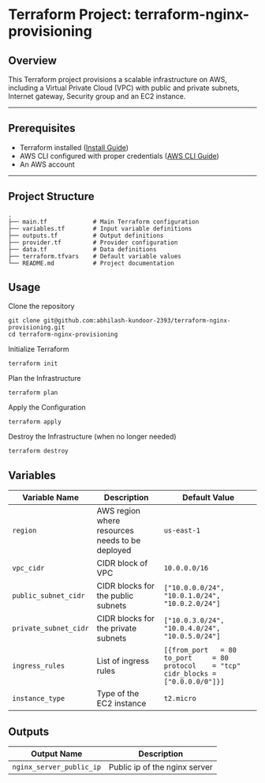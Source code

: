 # Terraform Project: terraform-nginx-provisioning

## Overview
This Terraform project provisions a scalable infrastructure on AWS, including a Virtual Private Cloud (VPC) with public and private subnets, Internet gateway, Security group and an EC2 instance.

---

## Prerequisites
- Terraform installed ([Install Guide](https://www.terraform.io/downloads.html))
- AWS CLI configured with proper credentials ([AWS CLI Guide](https://docs.aws.amazon.com/cli/latest/userguide/cli-configure-files.html))
- An AWS account

---

## Project Structure
```plaintext
.
├── main.tf             # Main Terraform configuration
├── variables.tf        # Input variable definitions
├── outputs.tf          # Output definitions
├── provider.tf         # Provider configuration
├── data.tf             # Data definitions
├── terraform.tfvars    # Default variable values
└── README.md           # Project documentation
```
## Usage
Clone the repository

```
git clone git@github.com:abhilash-kundoor-2393/terraform-nginx-provisioning.git
cd terraform-nginx-provisioning
```

Initialize Terraform
```
terraform init
```
Plan the Infrastructure
```
terraform plan
```
Apply the Configuration
```
terraform apply
```
Destroy the Infrastructure (when no longer needed)
```
terraform destroy
```
## Variables

| Variable Name      | Description                | Default Value |
|--------------------|----------------------------|---------------|
| `region`         | AWS region where resources needs to be deployed     | `us-east-1` |
| `vpc_cidr` | CIDR block of VPC     | `10.0.0.0/16` |
| `public_subnet_cidr`| CIDR blocks for the public subnets    | `["10.0.0.0/24", "10.0.1.0/24", "10.0.2.0/24"]` |
| `private_subnet_cidr`| CIDR blocks for the private subnets    | `["10.0.3.0/24", "10.0.4.0/24", "10.0.5.0/24"]` |
| `ingress_rules`| List of ingress rules    | `[{from_port   = 80 to_port     = 80 protocol    = "tcp" cidr_blocks = ["0.0.0.0/0"]}]` |
| `instance_type`| Type of the EC2 instance    | `t2.micro` |

## Outputs

| Output Name      | Description                | 
|--------------------|----------------------------|
| `nginx_server_public_ip`         | Public ip of the nginx server     |


